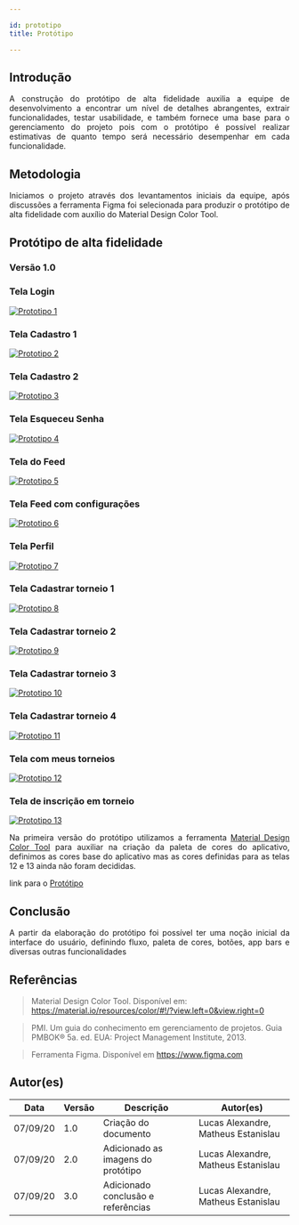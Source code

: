 ```yaml
---

id: prototipo
title: Protótipo

---
```


## Introdução

<p align = "justify">
A construção do protótipo de alta fidelidade auxilia a equipe de desenvolvimento a encontrar um nível de detalhes abrangentes, extrair funcionalidades, testar usabilidade, e também fornece uma base para o gerenciamento do projeto pois com o protótipo é possível realizar estimativas de quanto tempo será necessário desempenhar em cada funcionalidade.
</p>

## Metodologia

<p align = "justify">
Iniciamos o projeto através dos levantamentos iniciais da equipe, após discussões a ferramenta Figma foi selecionada para produzir o protótipo de alta fidelidade com auxílio do Material Design Color Tool. 
</p>

## Protótipo de alta fidelidade

### Versão 1.0

### Tela Login
[![Prototipo 1](../assets/prototipo/prototipo_1.png)](../assets/prototipo/prototipo_1.png) 

### Tela Cadastro 1

[![Prototipo 2](../assets/prototipo/prototipo_2.png)](../assets/prototipo/prototipo_2.png) 

### Tela Cadastro 2

[![Prototipo 3](../assets/prototipo/prototipo_3.png)](../assets/prototipo/prototipo_3.png) 

### Tela Esqueceu Senha

[![Prototipo 4](../assets/prototipo/prototipo_4.png)](../assets/prototipo/prototipo_4.png)

### Tela do Feed
[![Prototipo 5](../assets/prototipo/prototipo_5.png)](../assets/prototipo/prototipo_5.png)

### Tela Feed com configurações
[![Prototipo 6](../assets/prototipo/prototipo_6.png)](../assets/prototipo/prototipo_6.png)

### Tela Perfil
[![Prototipo 7](../assets/prototipo/prototipo_7.png)](../assets/prototipo/prototipo_7.png)

### Tela Cadastrar torneio 1
[![Prototipo 8](../assets/prototipo/prototipo_8.png)](../assets/prototipo/prototipo_8.png) 

### Tela Cadastrar torneio 2

[![Prototipo 9](../assets/prototipo/prototipo_9.png)](../assets/prototipo/prototipo_9.png) 

### Tela Cadastrar torneio 3
[![Prototipo 10](../assets/prototipo/prototipo_10.png)](../assets/prototipo/prototipo_10.png)

### Tela Cadastrar torneio 4
[![Prototipo 11](../assets/prototipo/prototipo_11.png)](../assets/prototipo/prototipo_11.png)

### Tela com meus torneios
[![Prototipo 12](../assets/prototipo/prototipo_12.png)](../assets/prototipo/prototipo_12.png)

### Tela de inscrição em torneio
[![Prototipo 13](../assets/prototipo/prototipo_13.png)](../assets/prototipo/prototipo_13.png) 

<p align = "justify">
Na primeira versão do protótipo utilizamos a ferramenta <a href="https://material.io/resources/color/#!/?view.left=0&view.right=0">Material Design Color Tool</a>  para auxiliar na criação da paleta de cores do aplicativo, definimos as cores base do aplicativo mas as cores definidas para as telas 12 e 13 ainda não foram decididas.
</p>

link para o <a href="https://www.figma.com/file/karoCnQtvMXWHEwdMuhQs0/Prototipo?node-id=0%3A1">Protótipo</a> 

## Conclusão

<p align = "justify">
A partir da elaboração do protótipo foi possível ter uma noção inicial da interface do usuário, definindo fluxo, paleta de cores, botões, app bars e diversas outras funcionalidades
</p>

## Referências

> Material Design Color Tool. Disponível em:  https://material.io/resources/color/#!/?view.left=0&view.right=0

> PMI. Um guia do conhecimento em gerenciamento de projetos. Guia PMBOK® 5a. ed. EUA: Project Management Institute, 2013.

> Ferramenta Figma. Disponível em https://www.figma.com

## Autor(es)

| Data | Versão | Descrição | Autor(es) |
| -- | -- | -- | -- |
| 07/09/20 | 1.0 | Criação do documento | Lucas Alexandre, Matheus Estanislau  | 
| 07/09/20 | 2.0 | Adicionado as imagens do protótipo | Lucas Alexandre, Matheus Estanislau  | 
| 07/09/20 | 3.0 | Adicionado conclusão e referências  | Lucas Alexandre, Matheus Estanislau  | 
